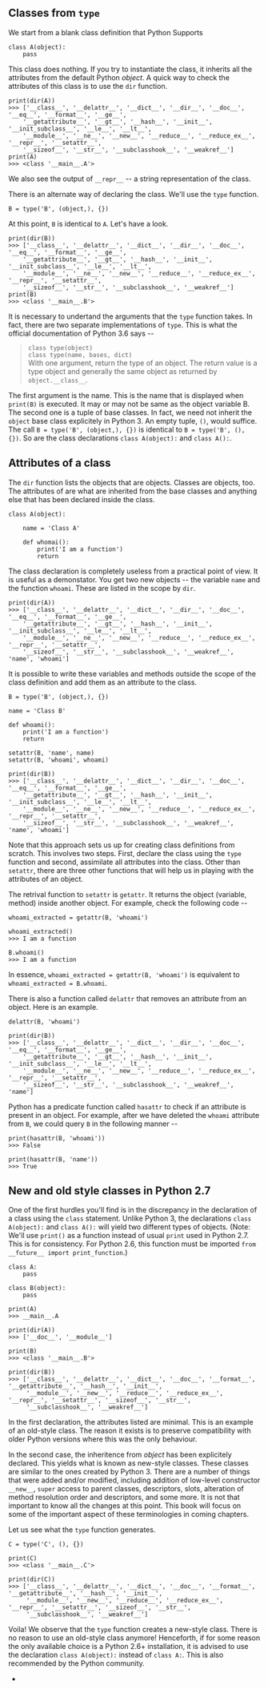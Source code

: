 ## Classes from `type`

We start from a blank class definition that Python Supports

    class A(object):
        pass
       
       
This class does nothing. If you try to instantiate the class, it inherits all the attributes from the default Python *object*. A quick way to check the attributes of this class is to use the `dir` function.

    print(dir(A))
    >>> ['__class__', '__delattr__', '__dict__', '__dir__', '__doc__', '__eq__', '__format__', '__ge__', 
        '__getattribute__', '__gt__', '__hash__', '__init__', '__init_subclass__', '__le__', '__lt__', 
        '__module__', '__ne__', '__new__', '__reduce__', '__reduce_ex__', '__repr__', '__setattr__', 
        '__sizeof__', '__str__', '__subclasshook__', '__weakref__']
    print(A)
    >>> <class '__main__.A'>

We also see the output of `__repr__` -- a string representation of the class.

There is an alternate way of declaring the class. We'll use the `type` function.

    B = type('B', (object,), {})
    
At this point, `B` is identical to `A`. Let's have a look. 

    print(dir(B))
    >>> ['__class__', '__delattr__', '__dict__', '__dir__', '__doc__', '__eq__', '__format__', '__ge__', 
        '__getattribute__', '__gt__', '__hash__', '__init__', '__init_subclass__', '__le__', '__lt__', 
        '__module__', '__ne__', '__new__', '__reduce__', '__reduce_ex__', '__repr__', '__setattr__', 
        '__sizeof__', '__str__', '__subclasshook__', '__weakref__']
    print(B)
    >>> <class '__main__.B'>
 
It is necessary to undertand the arguments that the `type` function takes. In fact, there are two separate implementations of `type`. This is what the official documentation of Python 3.6 says --

> `class type(object)`   
> `class type(name, bases, dict)`   
> With one argument, return the type of an object. The return value is a type object and generally the same object as returned by `object.__class__`.

The first argument is the name. This is the name that is displayed when `print(B)` is executed. It may or may not be same as the object variable B. The second one is a tuple of base classes. In fact, we need not inherit the `object` base class explicitely in Python 3. An empty tuple, `()`, would suffice. The call `B = type('B', (object,), {})` is identical to `B = type('B', (), {})`. So are the class declarations `class A(object):` and `class A():`.

## Attributes of a class

The `dir` function lists the objects that are objects. Classes are objects, too. The attributes of are what are inherited from the base classes and anything else that has been declared inside the class.

    class A(object):
    
        name = 'Class A'
        
        def whomai():
            print('I am a function')
            return
                        
The class declaration is completely useless from a practical point of view. It is useful as a demonstator. You get two new objects -- the variable `name` and the function `whoami`. These are listed in the scope by `dir`.

    print(dir(A))
    >>> ['__class__', '__delattr__', '__dict__', '__dir__', '__doc__', '__eq__', '__format__', '__ge__', 
        '__getattribute__', '__gt__', '__hash__', '__init__', '__init_subclass__', '__le__', '__lt__', 
        '__module__', '__ne__', '__new__', '__reduce__', '__reduce_ex__', '__repr__', '__setattr__', 
        '__sizeof__', '__str__', '__subclasshook__', '__weakref__', 'name', 'whoami']
        
It is possible to write these variables and methods outside the scope of the class definition and add them as an attribute to the class.

    B = type('B', (object,), {})
    
    name = 'Class B'
        
    def whoami():
        print('I am a function')
        return    
        
    setattr(B, 'name', name)
    setattr(B, 'whoami', whoami)
    
    print(dir(B))
    >>> ['__class__', '__delattr__', '__dict__', '__dir__', '__doc__', '__eq__', '__format__', '__ge__', 
        '__getattribute__', '__gt__', '__hash__', '__init__', '__init_subclass__', '__le__', '__lt__', 
        '__module__', '__ne__', '__new__', '__reduce__', '__reduce_ex__', '__repr__', '__setattr__', 
        '__sizeof__', '__str__', '__subclasshook__', '__weakref__', 'name', 'whoami']

Note that this approach sets us up for creating class definitions from scratch. This involves two steps. First, declare the class using the `type` function and second, assimilate all attributes into the class. Other than `setattr`, there are three other functions that will help us in playing with the attributes of an object.

The retrival function to `setattr` is `getattr`. It returns the object (variable, method) inside another object. For example, check the following code -- 

    whoami_extracted = getattr(B, 'whoami')
    
    whoami_extracted()
    >>> I am a function
    
    B.whoami()
    >>> I am a function

In essence, `whoami_extracted = getattr(B, 'whoami')` is equivalent to `whoami_extracted = B.whoami`. 

There is also a function called `delattr` that removes an attribute from an object. Here is an example.

    delattr(B, 'whoami')
    
    print(dir(B))
    >>> ['__class__', '__delattr__', '__dict__', '__dir__', '__doc__', '__eq__', '__format__', '__ge__', 
        '__getattribute__', '__gt__', '__hash__', '__init__', '__init_subclass__', '__le__', '__lt__', 
        '__module__', '__ne__', '__new__', '__reduce__', '__reduce_ex__', '__repr__', '__setattr__', 
        '__sizeof__', '__str__', '__subclasshook__', '__weakref__', 'name']

Python has a predicate function called `hasattr` to check if an attribute is present in an object. For example, after we have deleted the `whoami` attribute from `B`, we could query `B` in the following manner --

    print(hasattr(B, 'whoami'))
    >>> False
    
    print(hasattr(B, 'name'))
    >>> True

## New and old style classes in Python 2.7

One of the first hurdles you'll find is in the discrepancy in the declaration of a class using the `class` statement. Unlike Python 3, the declarations `class A(object):` and `class A():` will yield two different types of objects. (Note: We'll use `print()` as a function instead of usual `print` used in Python 2.7. This is for consistency. For Python 2.6, this function must be imported `from __future__ import print_function`.)

    class A:
        pass
    
    class B(object):
        pass

    print(A)
    >>> __main__.A
    
    print(dir(A))
    >>> ['__doc__', '__module__']
    
    print(B)   
    >>> <class '__main__.B'>
    
    print(dir(B))
    >>> ['__class__', '__delattr__', '__dict__', '__doc__', '__format__', '__getattribute__', '__hash__', '__init__', 
         '__module__', '__new__', '__reduce__', '__reduce_ex__', '__repr__', '__setattr__', '__sizeof__', '__str__', 
         '__subclasshook__', '__weakref__']
    
In the first declaration, the attributes listed are minimal. This is an example of an old-style class. The reason it exists is to preserve compatibility with older Python versions where this was the only behaviour.

In the second case, the inheritence from *object* has been explicitely declared. This yields what is known as new-style classes. These classes are similar to the ones created by Python 3. There are a number of things that were added and/or modified, including addition of low-level constructor `__new__`, `super` access to parent classes, descriptors, slots, alteration of method resolution order and descriptors, and some more. It is not that important to know all the changes at this point. This book will focus on some of the important aspect of these terminologies in coming chapters.

Let us see what the `type` function generates.

    C = type('C', (), {})
    
    print(C)
    >>> <class '__main__.C'>
    
    print(dir(C))
    >>> ['__class__', '__delattr__', '__dict__', '__doc__', '__format__', '__getattribute__', '__hash__', '__init__', 
         '__module__', '__new__', '__reduce__', '__reduce_ex__', '__repr__', '__setattr__', '__sizeof__', '__str__', 
         '__subclasshook__', '__weakref__']
         
 Voila! We observe that the `type` function creates a new-style class. There is no reason to use an old-style class anymore! Henceforth, if for some reason the only available choice is a Python 2.6+ installation, it is advised to use the declaration `class A(object):` instead of `class A:`. This is also recommended by the Python community.

-

